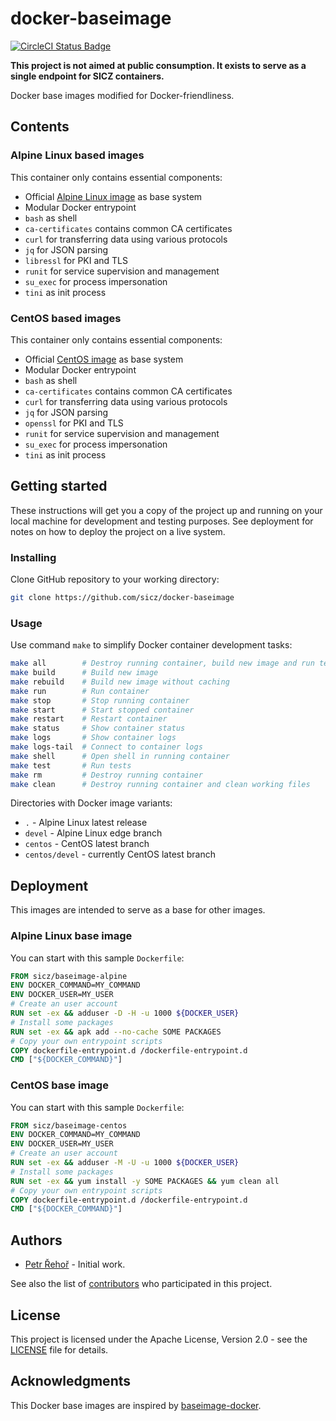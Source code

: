 # docker-baseimage

[![CircleCI Status Badge](https://circleci.com/gh/sicz/docker-baseimage.svg?style=shield&circle-token=TODO)](https://circleci.com/gh/sicz/docker-baseimage)

**This project is not aimed at public consumption.
It exists to serve as a single endpoint for SICZ containers.**

Docker base images modified for Docker-friendliness.

## Contents

### Alpine Linux based images

This container only contains essential components:
* Official [Alpine Linux image](https://store.docker.com/images/alpine) as base system
* Modular Docker entrypoint
* `bash` as shell
* `ca-certificates` contains common CA certificates
* `curl` for transferring data using various protocols
* `jq` for JSON parsing
* `libressl` for PKI and TLS
* `runit` for service supervision and management
* `su_exec` for process impersonation
* `tini` as init process

### CentOS based images

This container only contains essential components:
* Official [CentOS image](https://store.docker.com/images/centos) as base system
* Modular Docker entrypoint
* `bash` as shell
* `ca-certificates` contains common CA certificates
* `curl` for transferring data using various protocols
* `jq` for JSON parsing
* `openssl` for PKI and TLS
* `runit` for service supervision and management
* `su_exec` for process impersonation
* `tini` as init process

## Getting started

These instructions will get you a copy of the project up and running on your
local machine for development and testing purposes. See deployment for notes
on how to deploy the project on a live system.

### Installing

Clone GitHub repository to your working directory:
```bash
git clone https://github.com/sicz/docker-baseimage
```

### Usage

Use command `make` to simplify Docker container development tasks:
```bash
make all        # Destroy running container, build new image and run tests
make build      # Build new image
make rebuild    # Build new image without caching
make run        # Run container
make stop       # Stop running container
make start      # Start stopped container
make restart    # Restart container
make status     # Show container status
make logs       # Show container logs
make logs-tail  # Connect to container logs
make shell      # Open shell in running container
make test       # Run tests
make rm         # Destroy running container
make clean      # Destroy running container and clean working files
```

Directories with Docker image variants:
* `.` - Alpine Linux latest release
* `devel` - Alpine Linux edge branch
* `centos` - CentOS latest branch
* `centos/devel` - currently CentOS latest branch

## Deployment

This images are intended to serve as a base for other images.

### Alpine Linux base image

You can start with this sample `Dockerfile`:
```Dockerfile
FROM sicz/baseimage-alpine
ENV DOCKER_COMMAND=MY_COMMAND
ENV DOCKER_USER=MY_USER
# Create an user account
RUN set -ex && adduser -D -H -u 1000 ${DOCKER_USER}
# Install some packages
RUN set -ex && apk add --no-cache SOME PACKAGES
# Copy your own entrypoint scripts
COPY dockerfile-entrypoint.d /dockerfile-entrypoint.d
CMD ["${DOCKER_COMMAND}"]
```

### CentOS base image

You can start with this sample `Dockerfile`:
```Dockerfile
FROM sicz/baseimage-centos
ENV DOCKER_COMMAND=MY_COMMAND
ENV DOCKER_USER=MY_USER
# Create an user account
RUN set -ex && adduser -M -U -u 1000 ${DOCKER_USER}
# Install some packages
RUN set -ex && yum install -y SOME PACKAGES && yum clean all
# Copy your own entrypoint scripts
COPY dockerfile-entrypoint.d /dockerfile-entrypoint.d
CMD ["${DOCKER_COMMAND}"]
```

## Authors

* [Petr Řehoř](https://github.com/prehor) - Initial work.

See also the list of
[contributors](https://github.com/sicz/docker-baseimage-alpine/contributors)
who participated in this project.

## License

This project is licensed under the Apache License, Version 2.0 - see the
[LICENSE](LICENSE) file for details.

## Acknowledgments

This Docker base images are inspired by
[baseimage-docker](https://hub.docker.com/r/phusion/baseimage/).
